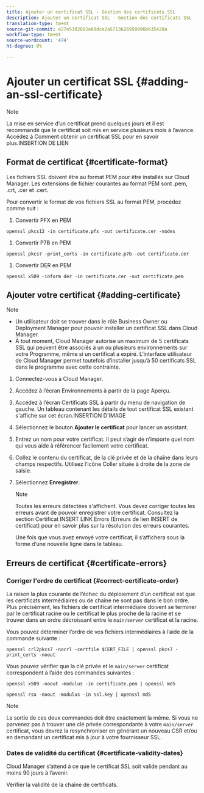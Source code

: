 ```yaml
---
title: Ajouter un certificat SSL - Gestion des certificats SSL
description: Ajouter un certificat SSL - Gestion des certificats SSL
translation-type: tm+mt
source-git-commit: e27e5302802e68dce2a5713626950896bb35420a
workflow-type: tm+mt
source-wordcount: '474'
ht-degree: 0%

---
```



# Ajouter un certificat SSL {#adding-an-ssl-certificate}

>[!NOTE]
>La mise en service d’un certificat prend quelques jours et il est recommandé que le certificat soit mis en service plusieurs mois à l’avance. Accédez à Comment obtenir un certificat SSL pour en savoir plus.INSERTION DE LIEN

## Format de certificat {#certificate-format}

Les fichiers SSL doivent être au format PEM pour être installés sur Cloud Manager. Les extensions de fichier courantes au format PEM sont .pem, .crt, .cer et .cert.

Pour convertir le format de vos fichiers SSL au format PEM, procédez comme suit :

1. Convertir PFX en PEM

`openssl pkcs12 -in certificate.pfx -out certificate.cer -nodes`

1. Convertir P7B en PEM

`openssl pkcs7 -print_certs -in certificate.p7b -out certificate.cer`

1. Convertir DER en PEM

`openssl x509 -inform der -in certificate.cer -out certificate.pem`

## Ajouter votre certificat {#adding-certificate}

>[!NOTE]
>* Un utilisateur doit se trouver dans le rôle Business Owner ou Deployment Manager pour pouvoir installer un certificat SSL dans Cloud Manager.
>* À tout moment, Cloud Manager autorise un maximum de 5 certificats SSL qui peuvent être associés à un ou plusieurs environnements sur votre Programme, même si un certificat a expiré. L’interface utilisateur de Cloud Manager permet toutefois d’installer jusqu’à 50 certificats SSL dans le programme avec cette contrainte.


1. Connectez-vous à Cloud Manager.
1. Accédez à l’écran Environnements à partir de la page Aperçu.
1. Accédez à l’écran Certificats SSL à partir du menu de navigation de gauche. Un tableau contenant les détails de tout certificat SSL existant s&#39;affiche sur cet écran.INSERTION D&#39;IMAGE
1. Sélectionnez le bouton **Ajouter le certificat** pour lancer un assistant.
1. Entrez un nom pour votre certificat. Il peut s’agir de n’importe quel nom qui vous aide à référencer facilement votre certificat.
1. Collez le contenu du certificat, de la clé privée et de la chaîne dans leurs champs respectifs. Utilisez l’icône Coller située à droite de la zone de saisie.
1. Sélectionnez **Enregistrer**.

   >[!NOTE]
   >Toutes les erreurs détectées s&#39;affichent. Vous devez corriger toutes les erreurs avant de pouvoir enregistrer votre certificat. Consultez la section Certificat INSERT LINK Errors (Erreurs de lien INSERT de certificat) pour en savoir plus sur la résolution des erreurs courantes.

   Une fois que vous avez envoyé votre certificat, il s’affichera sous la forme d’une nouvelle ligne dans le tableau.

## Erreurs de certificat {#certificate-errors}

### Corriger l&#39;ordre de certificat {#correct-certificate-order}

La raison la plus courante de l’échec du déploiement d’un certificat est que les certificats intermédiaires ou de chaîne ne sont pas dans le bon ordre. Plus précisément, les fichiers de certificat intermédiaire doivent se terminer par le certificat racine ou le certificat le plus proche de la racine et se trouver dans un ordre décroissant entre le `main/server` certificat et la racine.

Vous pouvez déterminer l’ordre de vos fichiers intermédiaires à l’aide de la commande suivante :

`openssl crl2pkcs7 -nocrl -certfile $CERT_FILE | openssl pkcs7 -print_certs -noout`

Vous pouvez vérifier que la clé privée et le `main/server` certificat correspondent à l’aide des commandes suivantes :

`openssl x509 -noout -modulus -in certificate.pem | openssl md5`

`openssl rsa -noout -modulus -in ssl.key | openssl md5`

>[!NOTE]
>La sortie de ces deux commandes doit être exactement la même. Si vous ne parvenez pas à trouver une clé privée correspondante à votre `main/server` certificat, vous devrez la resynchroniser en générant un nouveau CSR et/ou en demandant un certificat mis à jour à votre fournisseur SSL.

### Dates de validité du certificat {#certificate-validity-dates}

Cloud Manager s’attend à ce que le certificat SSL soit valide pendant au moins 90 jours à l’avenir.

Vérifier la validité de la chaîne de certificats.
